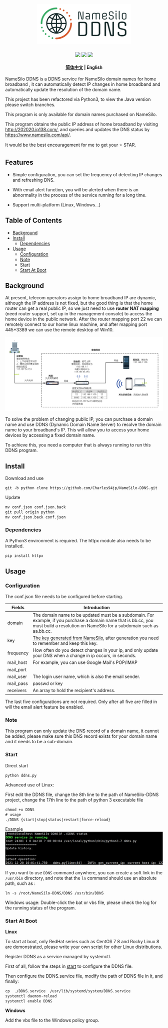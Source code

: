 <h1 align="center">
  <a href="#">
  <img src="logo.svg" width="300px">
  </a>
  <br>
</h1>

<p align="center">
<a href="https://github.com/Charles94jp/NameSilo-DDNS/tree/python"><img src="https://img.shields.io/badge/NameSilo-DDNS-brightgreen"></a>  
<a target="_blank" href="https://opensource.org/licenses/MIT"><img src="https://img.shields.io/badge/license-MIT-_red.svg"></a>  
<a href="#----"><img src="https://img.shields.io/badge/python-v3.8-blue"></a>
</p>

<h4 align="center"><a href="https://github.com/Charles94jp/NameSilo-DDNS/blob/python/readme.zh-CN.md">简体中文</a> | English</h3>


NameSilo DDNS is a DDNS service for NameSilo domain names for home broadband , it can automatically detect IP changes in home broadband and automatically update the resolution of the domain name.

This project has been refactored via Python3, to view the Java version please switch branches.

This program is only available for domain names purchased on NameSilo.

This program obtains the public IP address of home broadband by visiting http://202020.ip138.com/, and queries and updates the DNS status by https://www.namesilo.com/api/.

It would be the best encouragement for me to get your  ⭐ STAR.

## Features

- Simple configuration, you can set the frequency of detecting IP changes and refreshing DNS.

- With email alert function, you will be alerted when there is an abnormality in the process of the service running for a long time.

- Support multi-platform (Linux, Windows...)

## Table of Contents

- [Background](#background)
- [Install](#install)
    - [Dependencies](#dependencies)
- [Usage](#usage)
    - [Configuration](#configuration)
    - [Note](#note)
    - [Start](#start)
    - [Start At Boot](#start-at-boot)

## Background

At present, telecom operators assign to home broadband IP are dynamic, although the IP address is not fixed, but the good thing is that the home router can get a real public IP, so we just need to use **router NAT mapping** (need router support, set up in the management console) to access the home device in the public network. After the router mapping port 22 we can remotely connect to our home linux machine, and after mapping port 445+3389 we can use the remote desktop of Win10.

![网络拓扑图](https://raw.githubusercontent.com/Charles94jp/NameSilo-DDNS/java/Network-topology.png)

To solve the problem of changing public IP, you can purchase a domain name and use DDNS (Dynamic Domain Name Server) to resolve the domain name to your broadband's IP. This will allow you to access your home devices by accessing a fixed domain name.

To achieve this, you need a computer that is always running to run this DDNS program.


## Install

Download and use

```
git -b python clone https://github.com/Charles94jp/NameSilo-DDNS.git
```

Update

```
mv conf.json conf.json.back
git pull origin python
mv conf.json.back conf.json
```

### Dependencies


A Python3 environment is required. The httpx module also needs to be installed.

```
pip install httpx
```

## Usage

### Configuration

The conf.json file needs to be configured before starting.

|Fields|Introduction|
|--|--|
|domain|The domain name to be updated must be a subdomain. For example, if you purchase a domain name that is bb.cc, you must build a resolution on NameSilo for a subdomain such as aa.bb.cc.| 
|key|<a target="_blank" href="https://www.namesilo.com/account/api-manager">The key generated from NameSilo</a>, after generation you need to remember and keep this key.| 
|frequency|How often do you detect changes in your ip, and only update your DNS when a change in ip occurs, in seconds.| 
|mail_host| For example, you can use Google Mail's POP/IMAP | 
|mail_port| | 
|mail_user|The login user name, which is also the email sender.| 
|mail_pass|passwd or key| 
|receivers|An array to hold the recipient's address.| 

The last five configurations are not required. Only after all five are filled in will the email alert feature be enabled.

### Note


This program can only update the DNS record of a domain name, it cannot be added, please make sure this DNS record exists for your domain name and it needs to be a sub-domain.

### Start


Direct start

```
python ddns.py
```

Advanced use of Linux:

First edit the DDNS file, change the 8th line to the path of NameSilo-DDNS project, change the 17th line to the path of python 3 executable file

```
chmod +x DDNS
# usage
./DDNS {start|stop|status|restart|force-reload}
```

Example
![](example.png)

If you want to use `DDNS` command anywhere, you can create a soft link in the `/usr/bin` directory, and note that the `ln` command should use an absolute path, such as :

```
ln -s /root/NameSilo-DDNS/DDNS /usr/bin/DDNS
```

Windows usage: Double-click the bat or vbs file, please check the log for the running status of the program.

### Start At Boot

<b>Linux</b>

To start at boot, only RedHat series such as CentOS 7 8 and Rocky Linux 8 are demonstrated, please write your own script for other Linux distributions.

Register DDNS as a service managed by systemctl.

First of all, follow the steps in [start](#start) to configure the DDNS file.

Then configure the DDNS.service file, modify the path of DDNS file in it, and finally:

```
cp  ./DDNS.service  /usr/lib/systemd/system/DDNS.service
systemctl daemon-reload
systemctl enable DDNS
```

<b>Windows</b>

Add the vbs file to the Windows policy group.
